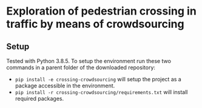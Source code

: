 Exploration of pedestrian crossing in traffic by means of crowdsourcing
=======

## Setup
Tested with Python 3.8.5. To setup the environment run these two commands in a parent folder of the downloaded repository:
- `pip install -e crossing-crowdsourcing` will setup the project as a package accessible in the environment.
- `pip install -r crossing-crowdsourcing/requirements.txt` will install required packages.